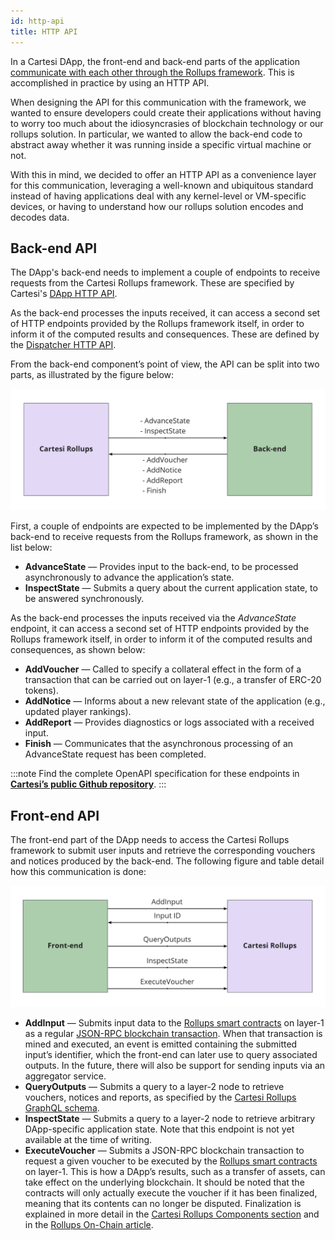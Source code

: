 ```yaml
---
id: http-api
title: HTTP API
---
```


In a Cartesi DApp, the front-end and back-end parts of the application [communicate with each other through the Rollups framework](../dapp-architecture#communication). This is accomplished in practice by using an HTTP API.

When designing the API for this communication with the framework, we wanted to ensure developers could create their applications without having to worry too much about the idiosyncrasies of blockchain technology or our rollups solution. In particular, we wanted to allow the back-end code to abstract away whether it was running inside a specific virtual machine or not.

With this in mind, we decided to offer an HTTP API as a convenience layer for this communication, leveraging a well-known and ubiquitous standard instead of having applications deal with any kernel-level or VM-specific devices, or having to understand how our rollups solution encodes and decodes data.

## Back-end API

The DApp's back-end needs to implement a couple of endpoints to receive requests from the Cartesi Rollups framework. These are specified by Cartesi's [DApp HTTP API](https://github.com/cartesi/openapi-interfaces/blob/master/dapp.yaml).

As the back-end processes the inputs received, it can access a second set of HTTP endpoints provided by the Rollups framework itself, in order to inform it of the computed results and consequences. These are defined by the [Dispatcher HTTP API](https://github.com/cartesi/openapi-interfaces/blob/master/dispatcher.yaml).

From the back-end component’s point of view, the API can be split into two parts, as illustrated by the figure below:

![img](./back-end-api.png)

First, a couple of endpoints are expected to be implemented by the DApp’s back-end to receive requests from the Rollups framework, as shown in the list below:

* **AdvanceState** — Provides input to the back-end, to be processed asynchronously to advance the application’s state.
* **InspectState** — Submits a query about the current application state, to be answered synchronously.

As the back-end processes the inputs received via the *AdvanceState* endpoint, it can access a second set of HTTP endpoints provided by the Rollups framework itself, in order to inform it of the computed results and consequences, as shown below:

* **AddVoucher** — Called to specify a collateral effect in the form of a transaction that can be carried out on layer-1 (e.g., a transfer of ERC-20 tokens).
* **AddNotice** — Informs about a new relevant state of the application (e.g., updated player rankings).
* **AddReport** — Provides diagnostics or logs associated with a received input.
* **Finish** — Communicates that the asynchronous processing of an AdvanceState request has been completed.

:::note
Find the complete OpenAPI specification for these endpoints in <ins>**[Cartesi’s public Github repository](https://github.com/cartesi/openapi-interfaces)**</ins>.
:::

## Front-end API

The front-end part of the DApp needs to access the Cartesi Rollups framework to submit user inputs and retrieve the corresponding vouchers and notices produced by the back-end. The following figure and table detail how this communication is done:

![img](./front-end-api.png)

* **AddInput** — Submits input data to the [Rollups smart contracts](https://github.com/cartesi/rollups/blob/main/contracts/Input.sol#L22) on layer-1 as a regular [JSON-RPC blockchain transaction](https://ethereum.org/en/developers/docs/apis/json-rpc/). When that transaction is mined and executed, an event is emitted containing the submitted input’s identifier, which the front-end can later use to query associated outputs. In the future, there will also be support for sending inputs via an aggregator service.
* **QueryOutputs** — Submits a query to a layer-2 node to retrieve vouchers, notices and reports, as specified by the [Cartesi Rollups GraphQL schema](https://github.com/cartesi/rollups/blob/main/src/reader/src/graphql/typeDefs/typeDefs.graphql).
* **InspectState** — Submits a query to a layer-2 node to retrieve arbitrary DApp-specific application state. Note that this endpoint is not yet available at the time of writing.
* **ExecuteVoucher** — Submits a JSON-RPC blockchain transaction to request a given voucher to be executed by the [Rollups smart contracts](https://github.com/cartesi/rollups/blob/main/contracts/Output.sol#L44) on layer-1. This is how a DApp’s results, such as a transfer of assets, can take effect on the underlying blockchain. It should be noted that the contracts will only actually execute the voucher if it has been finalized, meaning that its contents can no longer be disputed. Finalization is explained in more detail in the [Cartesi Rollups Components section](../components#epochs) and in the [Rollups On-Chain article](https://medium.com/cartesi/rollups-on-chain-d749744a9cb3).
